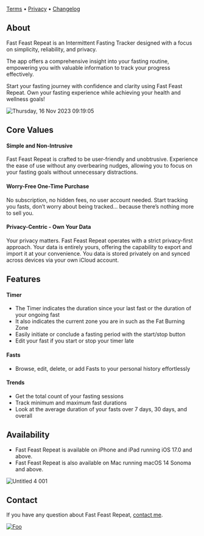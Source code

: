 [Terms](terms.md) • [Privacy](privacy.md) • [Changelog](https://headwayapp.co/fast-feast-repeat-changelog)

## About

Fast Feast Repeat is an Intermittent Fasting Tracker designed with a focus on simplicity, reliability, and privacy.

The app offers a comprehensive insight into your fasting routine, empowering you with valuable information to track your progress effectively.

Start your fasting journey with confidence and clarity using Fast Feast Repeat. Own your fasting experience while achieving your health and wellness goals!

![Thursday, 16 Nov 2023 09:19:05](https://github.com/kevincador/Fast-Feast-Repeat/assets/146673/548ff23a-5be6-427d-b6ef-beda5ffbdf50)


## Core Values

#### Simple and Non-Intrusive
Fast Feast Repeat is crafted to be user-friendly and unobtrusive. Experience the ease of use without any overbearing nudges, allowing you to focus on your fasting goals without unnecessary distractions.

#### Worry-Free One-Time Purchase
No subscription, no hidden fees, no user account needed. Start tracking you fasts, don’t worry about being tracked... because there’s nothing more to sell you.

#### Privacy-Centric - Own Your Data
Your privacy matters. Fast Feast Repeat operates with a strict privacy-first approach. Your data is entirely yours, offering the capability to export and import it at your convenience. You data is stored privately on and synced across devices via your own iCloud account.

## Features

#### Timer
- The Timer indicates the duration since your last fast or the duration of your ongoing fast
- It also indicates the current zone you are in such as the Fat Burning Zone
- Easily initiate or conclude a fasting period with the start/stop button
- Edit your fast if you start or stop your timer late
  
#### Fasts
- Browse, edit, delete, or add Fasts to your personal history effortlessly

#### Trends
- Get the total count of your fasting sessions
- Track minimum and maximum fast durations
- Look at the average duration of your fasts over 7 days, 30 days, and overall

## Availability

- Fast Feast Repeat is available on iPhone and iPad running iOS 17.0 and above.
- Fast Feast Repeat is also available on Mac running macOS 14 Sonoma and above.

![Untitled 4 001](https://github.com/kevincador/Fast-Feast-Repeat/assets/146673/29dddf0f-b8bb-4502-a040-7e16af3b221c)


## Contact

If you have any question about Fast Feast Repeat, [contact me](mailto:kevin.cador@me.com?subject=Fast%20Traking%20app).

[![Foo](https://ripppleapp.com/images/appstore.svg)](https://apps.apple.com/app/id6470127892) 
